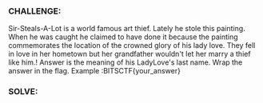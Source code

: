 ### CHALLENGE:</br>
Sir-Steals-A-Lot is a world famous art thief. Lately he stole this painting. When he was caught he claimed to have done it because the painting commemorates the location of the crowned glory of his lady love. They fell in love in her hometown but her grandfather wouldn't let her marry a thief like him.! 
Answer is the meaning of his LadyLove's last name. Wrap the answer in the flag. Example :BITSCTF{your_answer}


### SOLVE:</br>
